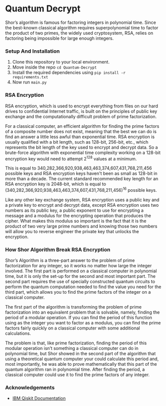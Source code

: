 
# Quantum Decrypt

Shor’s algorithm is famous for factoring integers in polynomial time. Since the best-known classical algorithm requires superpolynomial time to factor the product of two primes, the widely used cryptosystem, RSA, relies on factoring being impossible for large enough integers.

### Setup And Installation
1. Clone this repository to your local environment.
2. Move inside the repo ```cd Quantum-Decrypt```
3. Install the required dependencies using ```pip install -r requirements.txt```
4. Now run ```main.py```
 
### RSA Encryption

RSA encryption, which is used to encrypt everything from files on our hard drives to confidential Internet traffic, is built on the principles of public key exchange and the computationally difficult problem of prime factorization.

For a classical computer, an efficient algorithm for finding the prime factors of a composite number does not exist, meaning that the best we can do is find an answer a little less awful than exponential time. RSA encryption is usually qualified with a bit length, such as 128-bit, 256-bit, etc., which represents the bit length of the key used to encrypt and decrypt data. So a brute-force algorithm with exponential time complexity working on a 128-bit encryption key would need to attempt 2<sup>128</sup> values at a minimum.

This is equal to 340,282,366,920,938,463,463,374,607,431,768,211,456 possible keys and RSA encryption keys haven't been as small as 128-bit in more than a decade. The current standard recommended key length for an RSA encryption key is 2048-bit, which is equal to (340,282,366,920,938,463,463,374,607,431,768,211,456)<sup>16</sup> possible keys.


Like any other key exchange system, RSA encryption uses a public key and a private key to encrypt and decrypt data, except RSA encryption uses two numbers as its public key, a public exponent to use for encrypting a message and a modulus for the encrypting operation that produces the cipher. What makes this modulus so important is the fact that it is the product of two very large prime numbers and knowing those two numbers will allow you to reverse engineer the private key that unlocks the encryption.
### How Shor Algorithm Break RSA Encryption

Shor’s Algorithm is a three-part answer to the problem of prime factorization for any integer, so it works no matter how large the integer involved. The first part is performed on a classical computer in polynomial time, but it is only the set-up for the second and most important part. The second part requires the use of specially constructed quantum circuits to perform the quantum computation needed to find the value you need for the third part, which allows you to find the prime factors of the integer on a classical computer.

The first part of the algorithm is transforming the problem of prime factorization into an equivalent problem that is solvable, namely, finding the period of a modular operation. If you can find the period of this function using as the integer you want to factor as a modulus, you can find the prime factors fairly quickly on a classical computer with some additional calculations.

The problem is that, like prime factorization, finding the period of this modular operation isn’t something a classical computer can do in polynomial time, but Shor showed in the second part of the algorithm that using a theoretical quantum computer your could calculate this period and, most importantly, he was able to prove mathematically that this part of the quantum algorithm ran in polynomial time. After finding the period, a classical computer could use it to find the prime factors of any integer.

  
### Acknowledgements

 - [IBM Qiskit Documentation](https://qiskit.org/textbook)
 
  
